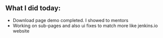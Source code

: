 ## What I did today:
- Download page demo completed. I showed to mentors 
- Working on sub-pages and also ui fixes to match more like jenkins.io website 